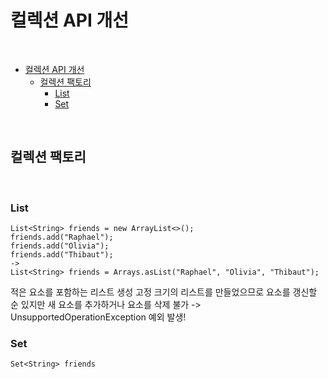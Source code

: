 # 컬렉션 API 개선

<br>

- [컬렉션 API 개선](#컬렉션-api-개선)
  - [컬렉션 팩토리](#컬렉션-팩토리)
    - [List](#list)
    - [Set](#set)

<br>

## 컬렉션 팩토리

<br>

### List
```
List<String> friends = new ArrayList<>();
friends.add("Raphael");
friends.add("Olivia");
friends.add("Thibaut");
->
List<String> friends = Arrays.asList("Raphael", "Olivia", "Thibaut");
```
적은 요소를 포함하는 리스트 생성
고정 크기의 리스트를 만들었으므로 요소를 갱신할 순 있지만 새 요소를 추가하거나 요소를 삭제 불가 -> UnsupportedOperationException 예외 발생!

### Set
```
Set<String> friends